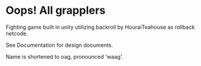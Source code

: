 # Oops! All grapplers

Fighting game built in unity utilizing backroll by HouraiTeahouse as rollback netcode.

See Documentation for design documents.

Name is shortened to oag, pronounced 'waag'.